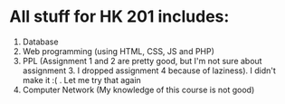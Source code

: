 # All stuff for HK 201 includes:
1. Database
2. Web programming (using HTML, CSS, JS and PHP)
3. PPL (Assignment 1 and 2 are pretty good, but I'm not sure about assignment 3. I dropped assignment 4 because of laziness). I didn't make it :( . Let me try that again
4. Computer Network (My knowledge of this course is not good)
